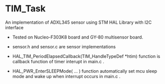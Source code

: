 # TIM_Task
An implementation of ADXL345 sensor using STM HAL Library with I2C interface

* Tested on Nucleo-F303K8 board and GY-80 multisensor board.


* sensor.h and sensor.c are sensor implementations
* HAL_TIM_PeriodElapsedCallback(TIM_HandleTypeDef *htim) function is callback function of timer interupt in main.c .
* HAL_PWR_EnterSLEEPMode( ... ) function automatically set mcu sleep mode and wake up when interrupt occurs in main.c .
